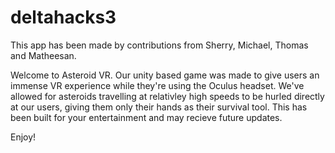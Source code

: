 # deltahacks3

This app has been made by contributions from Sherry, Michael, Thomas and Matheesan.

Welcome to Asteroid VR. Our unity based game was made to give users an immense VR experience while they're using the Oculus headset. We've allowed for asteroids travelling at relativley high speeds to be hurled directly at our users, giving them only their hands as their survival tool. This has been built for your entertainment and may recieve future updates.

Enjoy!
